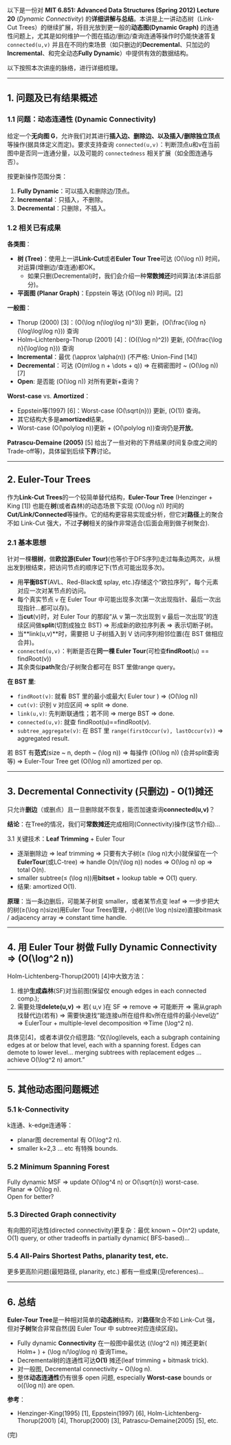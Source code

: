 以下是一份对 **MIT 6.851: Advanced Data Structures (Spring 2012) Lecture 20** (_Dynamic Connectivity_) 的**详细讲解与总结**。本讲是上一讲动态树（Link-Cut Trees）的继续扩展，将目光放到更一般的**动态图(Dynamic Graph)** 的连通性问题上，尤其是如何维护一个图在插边/删边/查询连通等操作时仍能快速答复 `connected(u,v)` 并且在不同约束场景（如只删边的**Decremental**、只加边的**Incremental**、和完全动态**Fully Dynamic**）中提供有效的数据结构。

以下按照本次讲座的脉络，进行详细梳理。

---

## 1. 问题及已有结果概述

### 1.1 问题：动态连通性 (Dynamic Connectivity)

给定一个**无向图 G**，允许我们对其进行**插入边、删除边、以及插入/删除独立顶点**等操作(据具体定义而定)。要求支持查询 `connected(u,v)`：判断顶点u和v在当前图中是否同一连通分量，以及可能的 `connectedness` 相关扩展（如全图连通与否）。

按更新操作范围分类：

1. **Fully Dynamic**：可以插入和删除边/顶点。
2. **Incremental**：只插入，不删除。
3. **Decremental**：只删除，不插入。

### 1.2 相关已有成果

**各类图**：

- **树 (Tree)**：使用上一讲**Link-Cut**或者**Euler Tour Tree**可达 \(O(\log n)\) 时间，对运算(增删边/查连通)都OK。
  - 如果只删(Decremental)时，我们会介绍一种**常数摊还**时间算法(本讲后部分)。
- **平面图 (Planar Graph)**：Eppstein 等达 \(O(\log n)\) 时间。[2]

**一般图**：

- Thorup (2000) [3]：\(O(\log n(\log\log n)^3)\) 更新，\(O(\frac{\log n}{\log\log\log n})\) 查询
- Holm–Lichtenberg–Thorup (2001) [4]：\(O((\log n)^2)\) 更新, \(O(\frac{\log n}{\log\log n})\) 查询
- **Incremental**：最优 \(\approx \alpha(n)\) (不严格: Union-Find [14])
- **Decremental**：可达 \(O(m\log n + \dots + q)\) => 在稠密图时 ~ \(O(\log n)\) [7]
- **Open**: 是否能 \(O(\log n)\) 对所有更新+查询？

**Worst-case** vs. **Amortized**：

- Eppstein等(1997) [6]：Worst-case \(O(\sqrt{n})\) 更新, \(O(1)\) 查询。
- 其它结构大多是**amortized**结果。
- Worst-case \(O(\polylog n)\)更新 + \(O(\polylog n)\)查询仍是**开放**。

**Patrascu-Demaine (2005)** [5] 给出了一些对称的下界结果(时间复杂度之间的Trade-off等)，具体留到后续**下界**讨论。

---

## 2. Euler-Tour Trees

作为**Link-Cut Trees**的一个较简单替代结构，**Euler-Tour Tree** (Henzinger + King [1]) 也能在**树**(或者森林)的动态场景下实现 \(O(\log n)\) 时间的**Cut/Link/Connected**等操作。它的结构更容易实现或分析，但它对**路径**上的聚合不如 Link-Cut 强大，不过**子树**相关的操作非常适合(后面会用到做子树聚合).

### 2.1 基本思想

针对一棵**根树**，做**欧拉游(Euler Tour)**(也等价于DFS序列)走过每条边两次，从根出发到根结束，把访问节点的顺序记下(节点可能出现多次)。

- 用**平衡BST**(AVL、Red-Black或 splay, etc.)存储这个“欧拉序列”，每个元素对应一次对某节点的访问。
- 每个真实节点 `v` 在 Euler Tour 中可能出现多次(第一次出现指针、最后一次出现指针...都可以存)。
- 当**cut**(v)时，对 Euler Tour 的那段“从 v 第一次出现到 v 最后一次出现”的连续区间做**split**(切割成独立 BST) => 形成新的欧拉序列表 => 表示切断子树。
- 当**link(u,v)**时，需要把 U 子树插入到 V 访问序列相邻位置(在 BST 做相应合并)。
- `connected(u,v)`：判断是否在**同一棵 Euler Tour**(可检查**findRoot**(u) == findRoot(v))
- 其余类似**path**聚合/子树聚合都可在 BST 里做range query。

**在 BST 里**:

- `findRoot(v)`: 就看 BST 里的最小或最大( Euler tour ) => \(O(\log n)\)
- `cut(v)`: 识别 v 对应区间 => split => done.
- `link(u,v)`: 先判断联通性；若不同 => merge BST => done.
- `connected(u,v)`: 就查 findRoot(u)==findRoot(v).
- `subtree_aggregate(v)`: 在 BST 里 `range(firstOccur(v), lastOccur(v))` => aggregated result.

若 BST 有**范式**(size ~ n, depth ~ \(\log n\)) => 每操作 \(O(\log n)\) (合并split查询等) => Euler-Tour Tree get \(O(\log n)\) amortized per op.

---

## 3. Decremental Connectivity (只删边) - O(1)摊还

只允许**删边**（或删点）且一旦删除就不恢复，能否加速查询**connected(u,v)**？

**结论**：在Tree的情况，我们可**常数摊还**完成相同(Connectivity)操作(这节介绍)...

3.1 关键技术：**Leaf Trimming** + Euler Tour

- 逐渐删除边 => leaf trimming => 只要有大子树(≥ \(\log n\)大小)就保留在一个**EulerTour**(或LC-tree) => handle O(n/\(\log n\)) nodes => O(\log n) op => total O(n).
- smaller subtree(≤ \(\log n\))用**bitset** + lookup table => O(1) query.
- 结果: amortized O(1).

**原理**：当一条边删后，可能某子树变 smaller，或者某节点变 leaf => 一步步把大的树(≥\(\log n\)size)用Euler Tour Trees管理，小树(\(\le \log n\)size)直接bitmask / adjacency array => constant time handle.

---

## 4. 用 Euler Tour 树做 Fully Dynamic Connectivity => \(O(\log^2 n)\)

Holm-Lichtenberg-Thorup(2001) [4]中大致方法：

1. 维护**生成森林**(SF)对当前图(保留仅 enough edges in each connected comp.);
2. 需要处理**delete(u,v)** => 若( u,v )在 SF => remove => 可能断开 => 需从graph找替代边(若有) => 需要快速找“能连接u所在组件和v所在组件的最小level边” => EulerTour + multiple-level decomposition =>Time \(\log^2 n\).

具体见[4]，或者本讲仅介绍思路: “仅\(\log\)levels, each a subgraph containing edges at or below that level, each with a spanning forest. Edges can demote to lower level... merging subtrees with replacement edges ... achieve O(\log^2 n) amort.”

---

## 5. 其他动态图问题概述

### 5.1 k-Connectivity

k连通、k-edge连通等：

- planar图 decremental 有 O(\log^2 n).
- smaller k=2,3 ... etc 有特殊 bounds.

### 5.2 Minimum Spanning Forest

Fully dynamic MSF => update O(\log^4 n) or O(\sqrt{n}) worst-case.  
Planar => O(\log n).  
Open for better?

### 5.3 Directed Graph connectivity

有向图的可达性(directed connectivity)更复杂：最优 known ~ O(n^2) update, O(1) query, or other tradeoffs in partially dynamic( BFS-based)...

### 5.4 All-Pairs Shortest Paths, planarity test, etc.

更多更高阶问题(最短路径, planarity, etc.) 都有一些成果(见references)...

---

## 6. 总结

**Euler-Tour Tree**是一种相对简单的**动态树**结构，对**路径**聚合不如 Link-Cut 强，但对**子树**聚合非常自然(因 Euler Tour 中 subtree对应连续区段)。

- Fully dynamic **Connectivity** 在一般图中最优达 \((\log^2 n)\) 摊还更新( Holm+ ) + \(\log n/\log\log n\) 查询Time。
- Decremental树的连通性可达**O(1)** 摊还(leaf trimming + bitmask trick).
- 对一般图, Decremental connectivity ~ O(\log n).
- 整体**动态连通性**仍有很多 open 问题, especially **Worst-case** bounds or o(\(\log n\)) are open.

**参考**：

- Henzinger-King(1995) [1], Eppstein(1997) [6], Holm-Lichtenberg-Thorup(2001) [4], Thorup(2000) [3], Patrascu-Demaine(2005) [5], etc.

(完)
